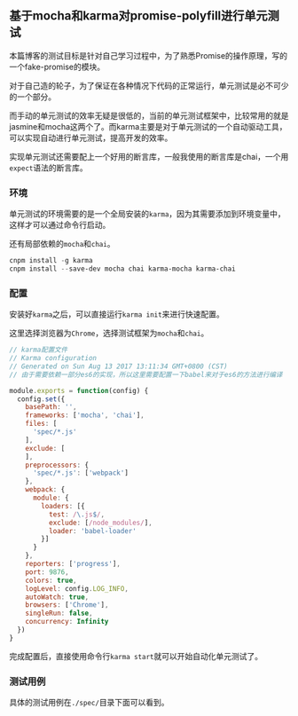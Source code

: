 ## 基于mocha和karma对promise-polyfill进行单元测试

本篇博客的测试目标是针对自己学习过程中，为了熟悉Promise的操作原理，写的一个fake-promise的模块。

对于自己造的轮子，为了保证在各种情况下代码的正常运行，单元测试是必不可少的一个部分。

而手动的单元测试的效率无疑是很低的，当前的单元测试框架中，比较常用的就是jasmine和mocha这两个了。而karma主要是对于单元测试的一个自动驱动工具，可以实现自动进行单元测试，提高开发的效率。

实现单元测试还需要配上一个好用的断言库，一般我使用的断言库是chai，一个用`expect`语法的断言库。

### 环境

单元测试的环境需要的是一个全局安装的`karma`，因为其需要添加到环境变量中，这样才可以通过命令行启动。

还有局部依赖的`mocha`和`chai`。

```powershell
cnpm install -g karma
cnpm install --save-dev mocha chai karma-mocha karma-chai
```

### 配置

安装好`karma`之后，可以直接运行`karma init`来进行快速配置。

这里选择浏览器为`Chrome`，选择测试框架为`mocha`和`chai`。

```javascript
// karma配置文件
// Karma configuration
// Generated on Sun Aug 13 2017 13:11:34 GMT+0800 (CST)
// 由于需要依赖一部分es6的实现，所以这里需要配置一下babel来对于es6的方法进行编译

module.exports = function(config) {
  config.set({
    basePath: '',
    frameworks: ['mocha', 'chai'],
    files: [
      'spec/*.js'
    ],
    exclude: [
    ],
    preprocessors: {
      'spec/*.js': ['webpack']
    },
    webpack: {
      module: {
        loaders: [{
          test: /\.js$/,
          exclude: [/node_modules/],
          loader: 'babel-loader'
        }]
      }
    },
    reporters: ['progress'],
    port: 9876,
    colors: true,
    logLevel: config.LOG_INFO,
    autoWatch: true,
    browsers: ['Chrome'],
    singleRun: false,
    concurrency: Infinity
  })
}

```

完成配置后，直接使用命令行`karma start`就可以开始自动化单元测试了。

### 测试用例

具体的测试用例在`./spec/`目录下面可以看到。